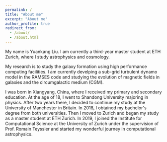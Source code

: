 ```yaml
---
permalink: /
title: "About me"
excerpt: "About me"
author_profile: true
redirect_from: 
  - /about/
  - /about.html
---
```


My name is Yuankang Liu. I am currently a third-year master student at ETH Zurich, where I study astrophysics and cosmology. 

My research is to study the galaxy formation using high performance computing facilities. I am currently develping a sub-grid turbulent dynamo model in the RAMSES code and studying the evolution of magnetic fields in galaxies and the circumgalactic medium (CGM). 

I was born in Xiangyang, China, where I received my primary and secondary education. At the age of 18, I went  to Shandong University majoring in physics. After two years there, I decided to continue my study at the University of Manchester in Britain. In 2018, I obtained my bachelor's degree from both universities. Then I moved to Zurich and began my study as a master student at ETH Zurich. In 2019, I joined the Institute for Computational Science at the University of Zurich under the supervision of Prof. Romain Teyssier and started my wonderful journey in computational astrophysics. 
